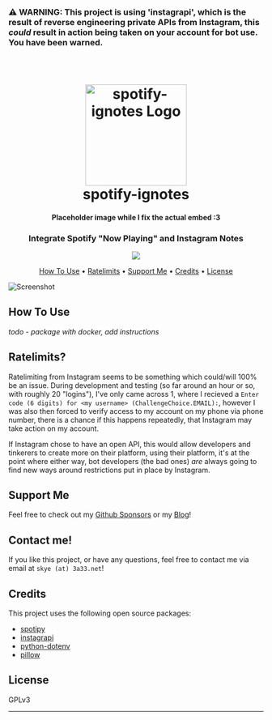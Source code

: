 ### ⚠️ WARNING: This project is using 'instagrapi', which is the result of reverse engineering private APIs from Instagram, this *could* result in action being taken on your account for bot use. You have been warned.

<h1 align="center">
  <br>
  <a href="https://github.com/rainyskye/spotify-ignotes"><img src="https://picsum.photos/200/200?random=1" alt="spotify-ignotes Logo" width="200"></a>
  <br>
  spotify-ignotes
  <br>
</h1>
<h4 align="center">Placeholder image while I fix the actual embed :3</h4>

<h3 align="center">Integrate Spotify "Now Playing" and Instagram Notes</h4>

<p align="center">
  <a href="https://github.com/sponsors/rainyskye">
    <img src="https://img.shields.io/badge/$-donate-ff69b4.svg?maxAge=2592000&amp;style=flat">
  </a>
</p>

<p align="center">
  <a href="#how-to-use">How To Use</a> •
  <a href="#ratelimits">Ratelimits</a> •
  <a href="#support-me">Support Me</a> •
  <a href="#credits">Credits</a> •
  <a href="#license">License</a>
</p>

![Screenshot](https://www.imghost.net/ib/5WRemG8DngPAkDW_1700114588.jpg)

## How To Use

*todo - package with docker, add instructions*

## Ratelimits?

Ratelimiting from Instagram seems to be something which could/will 100% be an issue. During development and testing (so far around an hour or so, with roughly 20 "logins"), I've only came across 1, where I recieved a `Enter code (6 digits) for <my username> (ChallengeChoice.EMAIL):`, however I was also then forced to verify access to my account on my phone via phone number, there is a chance if this happens repeatedly, that Instagram may take action on my account.

If Instagram chose to have an open API, this would allow developers and tinkerers to create more on their platform, using their platform, it's at the point where either way, bot developers (the bad ones) *are* always going to find new ways around restrictions put in place by Instagram.

## Support Me

Feel free to check out my [Github Sponsors](https://github.com/sponsors/rainyskye) or my [Blog](https://3a33.com.au)!

## Contact me!

If you like this project, or have any questions, feel free to contact me via email at `skye (at) 3a33.net`!

## Credits

This project uses the following open source packages:

- [spotipy](https://pypi.org/project/spotipy/)
- [instagrapi](https://pypi.org/project/instagrapi/)
- [python-dotenv](https://pypi.org/project/python-dotenv/)
- [pillow](https://pypi.org/project/Pillow/)

## License

GPLv3

---